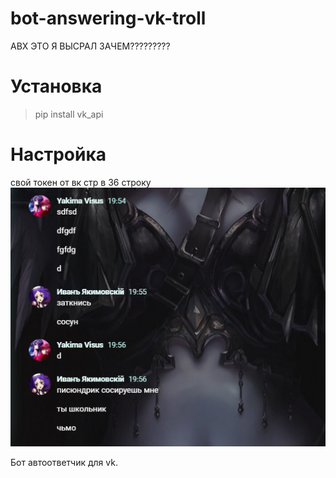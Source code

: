 # bot-answering-vk-troll
АВХ ЭТО Я ВЫСРАЛ ЗАЧЕМ?????????
#  Установка
> pip install vk_api
# Настройка
свой токен от вк стр в 36 строку
![Иллюстрация к проекту](https://github.com/YakimaVisus/bot-answering-vk-troll/blob/main/Opera%20Снимок_2022-01-19_201448_vk.com.png)

Бот автоответчик для vk.
